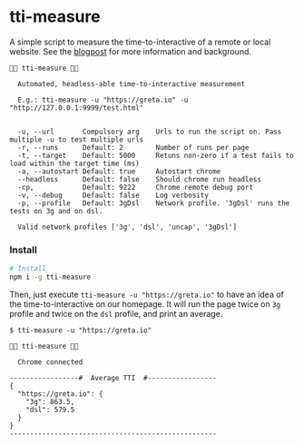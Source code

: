 tti-measure
=============

A simple script to measure the time-to-interactive of a remote or local website. See the [blogpost](https://blog.greta.io/automated-time-to-interactive-measurement-cfd6d16e3b59) for more information and background.

```
🚀🚀 tti-measure 🚀🚀

  Automated, headless-able time-to-interactive measurement

  E.g.: tti-measure -u "https://greta.io" -u "http://127.0.0.1:9999/test.html"


  -u, --url       Compulsory arg    Urls to run the script on. Pass multiple -u to test multiple urls
  -r, --runs      Default: 2        Number of runs per page
  -t, --target    Default: 5000     Retuns non-zero if a test fails to load within the target time (ms)
  -a, --autostart Default: true     Autostart chrome
  --headless      Default: false    Should chrome run headless
  -cp,            Default: 9222     Chrome remote debug port
  -v, --debug     Default: false    Log verbosity
  -p, --profile   Default: 3gDsl    Network profile. '3gDsl' runs the tests on 3g and on dsl.

  Valid network profiles ['3g', 'dsl', 'uncap', '3gDsl']
```

### Install

```bash
# Install
npm i -g tti-measure
```

Then, just execute `tti-measure -u "https://greta.io"` to have an idea of the time-to-interactive on our homepage. It will run the page twice on `3g` profile and twice on the `dsl` profile, and print an average.

```
$ tti-measure -u "https://greta.io"

🚀🚀 tti-measure 🚀🚀

  Chrome connected

-----------------#  Average TTI  #-----------------
{
  "https://greta.io": {
    "3g": 863.5,
    "dsl": 579.5
  }
}
---------------------------------------------------
```
